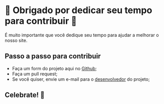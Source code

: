 # 🎉 Obrigado por dedicar seu tempo para contribuir 🎉

É muito importante que você dedique seu tempo para ajudar a melhorar o nosso site.

## Passo a passo para contribuir

- Faça um form do projeto aqui no [Github](https://github.com/aHub-Tech/hubtech);
- Faça um pull request;
- Se você quiser, envie um e-mail para o [desenvolvedor](mailto:) do projeto;

## Celebrate! 🎉
